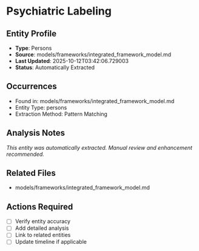 # Psychiatric Labeling

## Entity Profile
- **Type**: Persons
- **Source**: models/frameworks/integrated_framework_model.md
- **Last Updated**: 2025-10-12T03:42:06.729003
- **Status**: Automatically Extracted

## Occurrences
- Found in: models/frameworks/integrated_framework_model.md
- Entity Type: persons
- Extraction Method: Pattern Matching

## Analysis Notes
*This entity was automatically extracted. Manual review and enhancement recommended.*

## Related Files
- models/frameworks/integrated_framework_model.md

## Actions Required
- [ ] Verify entity accuracy
- [ ] Add detailed analysis
- [ ] Link to related entities
- [ ] Update timeline if applicable
